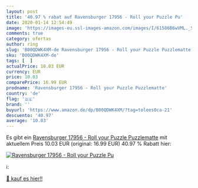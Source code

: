```yaml
---
layout: post
title: '40.97 % rabat auf Ravensburger 17956 - Roll your Puzzle Pu'
date: 2020-01-14 12:54:49
image: 'https://images-eu.ssl-images-amazon.com/images/I/61586B6wVML._SL400_.jpg'
comments: true
category: ofertas
author: ring
slug: 'B00QDWK4XM-de Ravensburger 17956 - Roll your Puzzle Puzzlematte'
sku: 'B00QDWK4XM-de'
tags: [  ]
actualPrice: 10.03 EUR
currency: EUR
price: 10.03
comparePrice: 16.99 EUR
prodname: 'Ravensburger 17956 - Roll your Puzzle Puzzlematte'
country: 'de'
flag: '🇩🇪'
brand: ''
buyurl: 'https://www.amazon.de/dp/B00QDWK4XM/?tag=tolees0ca-21'
descuento: '40.97'
average: '10.03'
---
```


Es gibt ein [Ravensburger 17956 - Roll your Puzzle Puzzlematte](https://www.amazon.de/dp/B00QDWK4XM/?tag=tolees0ca-21) mit aktuellem Preis 10.03 EUR (original: 16.99 EUR) 40.97 % Rabatt hier:

[![Ravensburger 17956 - Roll your Puzzle Pu](https://images-eu.ssl-images-amazon.com/images/I/61586B6wVML._SL400_.jpg)](https://www.amazon.de/dp/B00QDWK4XM/?tag=tolees0ca-21)

ℹ️:


[🛒 kauf es hier!!](https://www.amazon.de/dp/B00QDWK4XM/?tag=tolees0ca-21)
